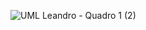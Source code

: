 ![UML Leandro - Quadro 1 (2)](https://github.com/user-attachments/assets/d76fef4d-3b9d-4950-aa0e-6da9ea085e8b)
